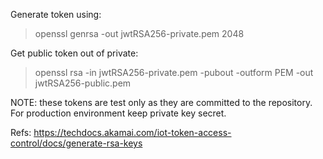 Generate token using:
>openssl genrsa -out jwtRSA256-private.pem 2048

Get public token out of private:
>openssl rsa -in jwtRSA256-private.pem -pubout -outform PEM -out jwtRSA256-public.pem

NOTE: these tokens are test only as they are committed to the repository.
 For production environment keep private key secret.

Refs:
 https://techdocs.akamai.com/iot-token-access-control/docs/generate-rsa-keys
